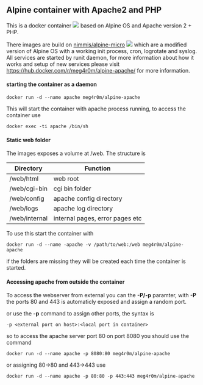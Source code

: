 ## Alpine container with Apache2 and PHP

This is a docker container ![](https://images.microbadger.com/badges/image/meg4r0m/alpine-apache.svg) based on Alpine OS and Apache version 2 + PHP.

There images are build on [nimmis/alpine-micro](https://hub.docker.com/r/meg4r0m/alpine-apache/) ![](https://images.microbadger.com/badges/image/meg4r0m/alpine-apache.svg) which are a modified version of Alpine OS with a working init process, cron, logrotate  and syslog. All services are started by runit daemon, for more information about how it works and setup of new services please visit <https://hub.docker.com/r/meg4r0m/alpine-apache/> for more information.


#### starting the container as a daemon

	docker run -d --name apache meg4r0m/alpine-apache

This will start the container with apache process running, to access the container use

	docker exec -ti apache /bin/sh

#### Static web folder

The images exposes a volume at /web. The structure is

| Directory | Function |
| --------- | -------- |
| /web/html | web root |
| /web/cgi-bin | cgi bin folder |
| /web/config | apache config directory |
| /web/logs | apache log directory |
| /web/internal | internal pages, error pages etc

To use this start the container with

	docker run -d --name -apache -v /path/to/web:/web meg4r0m/alpine-apache

if the folders are missing they will be created each time the container is started.

#### Accessing apache from outside the container

To access the webserver from external you can the **-P/-p** paramter, with **-P** the ports 80 and 443 is automaticly exposed and assign a random port.

or use the **-p** command to assign other ports, the syntax is

	-p <external port on host>:<local port in container>

so to access the apache server port 80 on port 8080 you should use the command

	docker run -d --name apache -p 8080:80 meg4r0m/alpine-apache

or assigning 80->80 and 443->443 use

	docker run -d --name apache -p 80:80 -p 443:443 meg4r0m/alpine-apache
